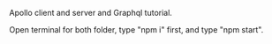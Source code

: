 Apollo client and server and Graphql tutorial.

Open terminal for both folder, type "npm i" first, and type "npm start".
